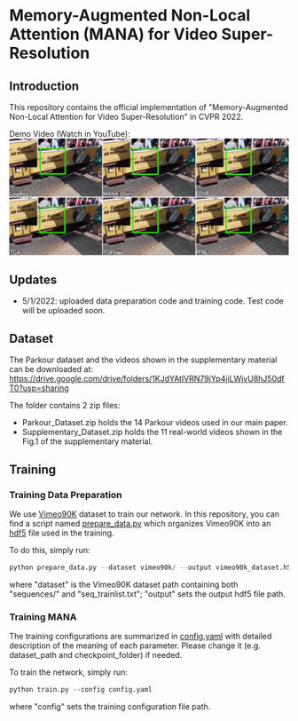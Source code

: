 # Memory-Augmented Non-Local Attention (MANA) for Video Super-Resolution


## Introduction
This repository contains the official implementation of "Memory-Augmented Non-Local Attention for Video Super-Resolution" in CVPR 2022.<br>

Demo Video (Watch in YouTube):<br>
[![Demo Video](thumbnail.png)](https://www.youtube.com/watch?v=L8JKM9N_ig0)
<br>

## Updates
- 5/1/2022: uploaded data preparation code and training code. Test code will be uploaded soon.

## Dataset
The Parkour dataset and the videos shown in the supplementary material can be downloaded at:
<https://drive.google.com/drive/folders/1KJdYAtlVRN79jYp4jiLWjvU8hJ50dfT0?usp=sharing>

The folder contains 2 zip files:
- Parkour_Dataset.zip holds the 14 Parkour videos used in our main paper.
- Supplementary_Dataset.zip holds the 11 real-world videos shown in the Fig.1 of the supplementary material.

## Training

### Training Data Preparation

We use [Vimeo90K](http://toflow.csail.mit.edu/) dataset to train our network. In this repository, you can find a script named [prepare_data.py](https://github.com/jiy173/MANA/blob/main/prepare_data.py) which organizes Vimeo90K into an [hdf5](https://www.hdfgroup.org/solutions/hdf5/) file used in the training.

To do this, simply run:
```python
python prepare_data.py --dataset vimeo90k/ --output vimeo90k_dataset.h5
```
where "dataset" is the Vimeo90K dataset path containing both "sequences/" and "seq_trainlist.txt"; "output" sets the output hdf5 file path.

### Training MANA
The training configurations are summarized in [config.yaml](https://github.com/jiy173/MANA/blob/main/config.yaml) with detailed description of the meaning of each parameter. Please change it (e.g. dataset_path and checkpoint_folder) if needed.

To train the network, simply run:
```python
python train.py --config config.yaml
```
where "config" sets the training configuration file path.
